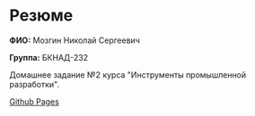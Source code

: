 # Резюме

**ФИО:** Мозгин Николай Сергеевич

**Группа:** БКНАД-232

Домашнее задание №2 курса "Инструменты промышленной разработки". 

[Github Pages](https://tap4touch.github.io/IPR-HW2/cv/resume.pdf)
